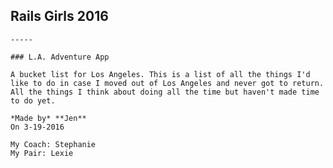 ## Rails Girls 2016

    -----

    ### L.A. Adventure App

    A bucket list for Los Angeles. This is a list of all the things I'd like to do in case I moved out of Los Angeles and never got to return. All the things I think about doing all the time but haven't made time to do yet.

    *Made by* **Jen**  
    On 3-19-2016  

    My Coach: Stephanie
    My Pair: Lexie